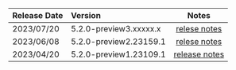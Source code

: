 | Release Date | Version | Notes |
| :-- | :-- | :--: |
| 2023/07/20 | 5.2.0-preview3.xxxxx.x | [relese notes](5.2.0-preview3.md) |
| 2023/06/08 | 5.2.0-preview2.23159.1 | [relese notes](5.2.0-preview2.md) |
| 2023/04/20 | 5.2.0-preview1.23109.1 | [release notes](5.2.0-preview1.md) |
